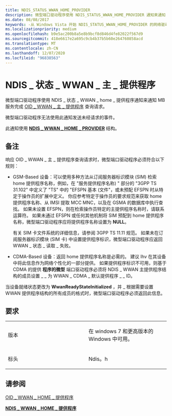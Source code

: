 ```yaml
---
title: NDIS_STATUS_WWAN_HOME_PROVIDER
description: 微型端口驱动程序使用 NDIS_STATUS_WWAN_HOME_PROVIDER 通知来通知 MB 服务 OID_WWAN_HOME_PROVIDER \ 160;查询请求。
ms.date: 08/08/2017
keywords: -从 Windows Vista 开始 NDIS_STATUS_WWAN_HOME_PROVIDER 的网络驱动程序
ms.localizationpriority: medium
ms.openlocfilehash: b9e5ac200b8a5e8b9bcf8d846d4fe82022f567d9
ms.sourcegitcommit: 418e6617e2a695c9cb4b37b5b60e264760858acd
ms.translationtype: MT
ms.contentlocale: zh-CN
ms.lasthandoff: 12/07/2020
ms.locfileid: "96838563"
---
```

# <a name="ndis_status_wwan_home_provider"></a>NDIS \_ 状态 \_ WWAN \_ 主 \_ 提供程序


微型端口驱动程序使用 NDIS \_ 状态 \_ WWAN \_ home \_ 提供程序通知来通知 MB 服务完成 [OID \_ WWAN \_ 主 \_ 提供程序](oid-wwan-home-provider.md)  查询请求。

微型端口驱动程序无法使用此通知发送未经请求的事件。

此通知使用 [**NDIS \_ WWAN \_ HOME \_ PROVIDER**](/windows-hardware/drivers/ddi/ndiswwan/ns-ndiswwan-_ndis_wwan_home_provider) 结构。

<a name="remarks"></a>备注
-------

响应 OID \_ WWAN \_ 主 \_ 提供程序查询请求时，微型端口驱动程序必须符合以下规则：

-   GSM-Based 设备：可以使用多种方法从订阅服务器标识模块 (SIM) 检索 home 提供程序名称，例如，在 "服务提供程序名称) " 部分的 "3GPP TS 31.102" 中定义了 "TS" 中的 "EFSPN 基本 (文件"，或未预配 EFSPN 时从特定于操作员的扩展中定义。 你应参考特定于操作员的要求规范来获取 home 提供程序名称、从 IMSI 提取 MCC MNC，以及在 GSMA 的数据库中执行查找。 如果未设置 EFSPN，则在检索操作员特定的主提供程序名称时，请联系运算符。 如果未通过 EFSPN 或任何其他机制将 SIM 预配到 home 提供程序名称，微型端口驱动程序应将提供程序名称设置为 **NULL**。

    有关 SIM 卡文件系统的详细信息，请参阅 3GPP TS 11.11 规范。 如果未在订阅服务器标识模块 (SIM 卡) 中设置提供程序标识，微型端口驱动程序应返回 WWAN \_ 状态 \_ 读取 \_ 失败。

-   CDMA-Based 设备：返回 home 提供程序名称是必需的。 建议 Ihv 在其设备中将此信息作为网络个性化的一部分提供。 如果提供程序标识不可用，则基于 CDMA 的提供 **程序的微型** 端口驱动程序必须将 NDIS \_ WWAN 主提供程序结构的成员设置 \_ \_ 为 WWAN \_ CDMA \_ 默认提供程序 \_ \_ ID。

当设备就绪状态更改为 **WwanReadyStateInitialized** ，并 \_ 根据需要设置 WWAN 提供程序结构的所有成员的格式时，微型端口驱动程序必须返回此信息。

<a name="requirements"></a>要求
------------

<table>
<colgroup>
<col width="50%" />
<col width="50%" />
</colgroup>
<tbody>
<tr class="odd">
<td><p>版本</p></td>
<td><p>在 windows 7 和更高版本的 Windows 中可用。</p></td>
</tr>
<tr class="even">
<td><p>标头</p></td>
<td>Ndis。h</td>
</tr>
</tbody>
</table>

## <a name="see-also"></a>请参阅


[OID \_ WWAN \_ HOME \_ 提供程序](oid-wwan-home-provider.md)

[**NDIS \_ WWAN \_ HOME \_ 提供程序**](/windows-hardware/drivers/ddi/ndiswwan/ns-ndiswwan-_ndis_wwan_home_provider)

 

